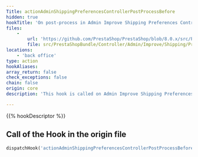 ```yaml
---
Title: actionAdminShippingPreferencesControllerPostProcessBefore
hidden: true
hookTitle: 'On post-process in Admin Improve Shipping Preferences Controller'
files:
    -
        url: 'https://github.com/PrestaShop/PrestaShop/blob/8.0.x/src/PrestaShopBundle/Controller/Admin/Improve/Shipping/PreferencesController.php'
        file: src/PrestaShopBundle/Controller/Admin/Improve/Shipping/PreferencesController.php
locations:
    - 'back office'
type: action
hookAliases: 
array_return: false
check_exceptions: false
chain: false
origin: core
description: 'This hook is called on Admin Improve Shipping Preferences post-process before processing any form'

---
```


{{% hookDescriptor %}}

## Call of the Hook in the origin file

```php
dispatchHook('actionAdminShippingPreferencesControllerPostProcessBefore', ['controller' => $this])
```
